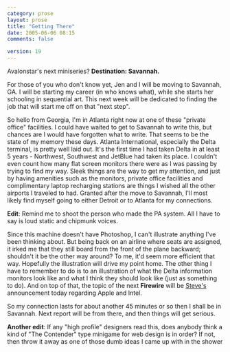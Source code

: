 ```yaml
---
category: prose
layout: prose
title: "Getting There"
date: 2005-06-06 08:15
comments: false

version: 19
---
```


Avalonstar's next miniseries? **Destination: Savannah.**

For those of you who don't know yet, Jen and I will be moving to Savannah, GA. I will be starting my career (in who knows what), while she starts her schooling in sequential art. This next week will be dedicated to finding the job that will start me off on that "next step".

So hello from Georgia, I'm in Atlanta right now at one of these "private office" facilities. I could have waited to get to Savannah to write this, but chances are I would have forgotten what to write. That seems to be the state of my memory these days. Atlanta International, especially the Delta terminal, is pretty well laid out. It's the first time I had taken Delta in at least 5 years - Northwest, Southwest and JetBlue had taken its place. I couldn't even count how many flat screen monitors there were as I was passing by trying to find my way. Sleek things are the way to get my attention, and just by having amenities such as the monitors, private office facilities and complimentary laptop recharging stations are things I wished all the other airports I traveled to had. Granted after the move to Savannah, I'll most likely find myself going to either Detroit or to Atlanta for my connections.

**Edit**: Remind me to shoot the person who made the PA system. All I have to say is loud static and chipmunk voices.

Since this machine doesn't have Photoshop, I can't illustrate anything I've been thinking about. But being back on an airline where seats are assigned, it irked me that they still board from the front of the plane backward; shouldn't it be the other way around? To me, it'd seem more efficient that way. Hopefully the illustration will drive my point home. The other thing I have to remember to do is to an illustration of what the Delta information monitors look like and what I think they should look like (just as something to do). And on top of that, the topic of the next **Firewire** will be [Steve's][1] announcement today regarding Apple and Intel.

So my connection lasts for about another 45 minutes or so then I shall be in Savannah. Next report will be from there, and then things will get serious.

**Another edit**: If any "high profile" designers read this, does anybody think a kind of "The Contender" type minigame for web design is in order? If not, then throw it away as one of those dumb ideas I came up with in the shower

 [1]: http://www.apple.com
